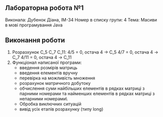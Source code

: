 ## Лабораторна робота №1
Виконала: Дубенок Діана, ІМ-34 
Номер в списку групи: 4
Тема: Масиви в мові програмування Java
## Виконання роботи
1. Розразхунок С_5 C_7 C_11:
4/5 = 0, остача 4 -> С_5
4/7 = 0, остача 4 -> C_7
4/11 = 0,  остача 4 -> C_11
2. Функціонал написаної програми:
   - введення розмірів матриць
   - введення елементів вручну
   - перевірка на можливість множення
   - розрахунок матричного добутоку
   - обчислення суми найбільших елементів в рядках матриці з парними номерами та найменших елементів в рядках матриці з непарними номерами\
   - Обробка виключних ситуацій
   - вивід усіх етапів розрахунку (типу long)
  
